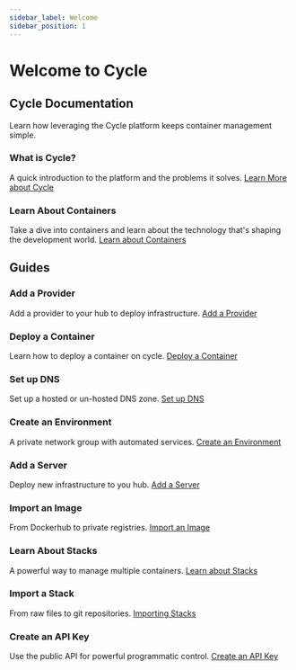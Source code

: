 ```yaml
---
sidebar_label: Welcome
sidebar_position: 1
---
```


# Welcome to Cycle

## Cycle Documentation

Learn how leveraging the Cycle platform keeps container management simple.

### What is Cycle?

A quick introduction to the platform and the problems it solves. [Learn More about Cycle](https://www.cycle.io)

### Learn About Containers

Take a dive into containers and learn about the technology that's shaping the development world. [Learn about Containers](https://www.cycle.io)

## Guides 

### Add a Provider

Add a provider to your hub to deploy infrastructure. [Add a Provider](https://www.cycle.io)

### Deploy a Container

Learn how to deploy a container on cycle. [Deploy a Container](https://www.cycle.io)

### Set up DNS

Set up a hosted or un-hosted DNS zone. [Set up DNS](https://www.cycle.io)

### Create an Environment

A private network group with automated services. [Create an Environment](https://www.cycle.io)

### Add a Server

Deploy new infrastructure to you hub. [Add a Server](https://www.cycle.io)

### Import an Image

From Dockerhub to private registries. [Import an Image](https://www.cycle.io)

### Learn About Stacks

A powerful way to manage multiple containers. [Learn about Stacks](https://www.cycle.io)

### Import a Stack

From raw files to git repositories. [Importing Stacks](https://www.cycle.io)

### Create an API Key

Use the public API for powerful programmatic control. [Create an API Key](https://www.cycle.io)
